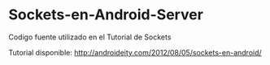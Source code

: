 Sockets-en-Android-Server
=========================

Codigo fuente utilizado en el Tutorial de Sockets

Tutorial disponible:
http://androideity.com/2012/08/05/sockets-en-android/
